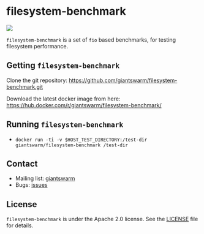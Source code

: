# filesystem-benchmark

[![](https://img.shields.io/docker/pulls/giantswarm/filesystem-benchmark.svg)](http://hub.docker.com/giantswarm/filesystem-benchmark)

`filesystem-benchmark` is a set of `fio` based benchmarks, for testing filesystem performance.

## Getting `filesystem-benchmark`

Clone the git repository: https://github.com/giantswarm/filesystem-benchmark.git

Download the latest docker image from here: https://hub.docker.com/r/giantswarm/filesystem-benchmark/

## Running `filesystem-benchmark`

- `docker run -ti -v $HOST_TEST_DIRECTORY:/test-dir giantswarm/filesystem-benchmark /test-dir`

## Contact

- Mailing list: [giantswarm](https://groups.google.com/forum/!forum/giantswarm)
- Bugs: [issues](https://github.com/giantswarm/filesystem-benchmark/issues)

## License

`filesystem-benchmark` is under the Apache 2.0 license. See the [LICENSE](LICENSE) file for details.
